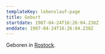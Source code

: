 ```yaml
---
templateKey: lebenslauf-page
title: Geburt
startdate: 1987-04-24T16:26:04.238Z
enddate: 1987-04-24T16:26:04.238Z
---
```

Geboren in [Rostock](https://de.wikipedia.org/wiki/Rostock).